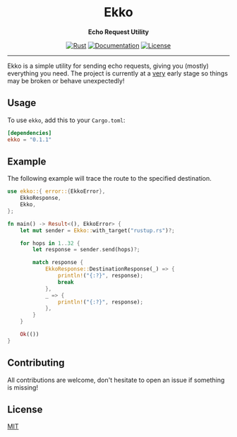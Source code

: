 <div align="center">

# Ekko
__Echo Request Utility__

<p>

[![Rust](https://github.com/dev-bio/Ekko/workflows/Rust/badge.svg)](https://crates.io/crates/ekko)
[![Documentation](https://docs.rs/ekko/badge.svg)](https://docs.rs/ekko)
[![License](https://img.shields.io/crates/l/ekko.svg)](https://choosealicense.com/licenses/mit/)

</p>
</div>

---

Ekko is a simple utility for sending echo requests, giving you (mostly) everything you need. The project is currently at a <u>very</u> early stage so things may be broken or behave unexpectedly!

## Usage
To use `ekko`, add this to your `Cargo.toml`:

```toml
[dependencies]
ekko = "0.1.1"
```

## Example
The following example will trace the route to the specified destination.
```rust
use ekko::{ error::{EkkoError},
    EkkoResponse,
    Ekko,
};

fn main() -> Result<(), EkkoError> {
    let mut sender = Ekko::with_target("rustup.rs")?;

    for hops in 1..32 {
        let response = sender.send(hops)?;

        match response {
            EkkoResponse::DestinationResponse(_) => {
                println!("{:?}", response);
                break
            },
            _ => {
                println!("{:?}", response);
            },
        }
    }

    Ok(())
}
```

## Contributing
All contributions are welcome, don't hesitate to open an issue if something is missing!

## License
[MIT](https://choosealicense.com/licenses/mit/)

